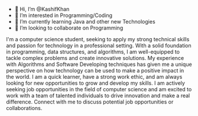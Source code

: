 - 👋 Hi, I’m @KashifKhan
- 👀 I’m interested in Programming/Coding
- 🌱 I’m currently learning Java and other new Technologies
- 💞️ I’m looking to collaborate on Programming

I'm a computer science student, seeking to apply my strong technical skills and passion for technology in a professional setting. With a solid foundation in programming, data structures, and algorithms, I am well-equipped to tackle complex problems and create innovative solutions. 
My experience with Algorithms and Software Developing techniques has given me a unique perspective on how technology can be used to make a positive impact in the world. I am a quick learner, have a strong work ethic, and am always looking for new opportunities to grow and develop my skills. 
I am actively seeking job opportunities in the field of computer science and am excited to work with a team of talented individuals to drive innovation and make a real difference. Connect with me to discuss potential job opportunities or collaborations.

<!---
KashifKhaan/KashifKhaan is a ✨ special ✨ repository because its `README.md` (this file) appears on your GitHub profile.
You can click the Preview link to take a look at your changes.
--->
